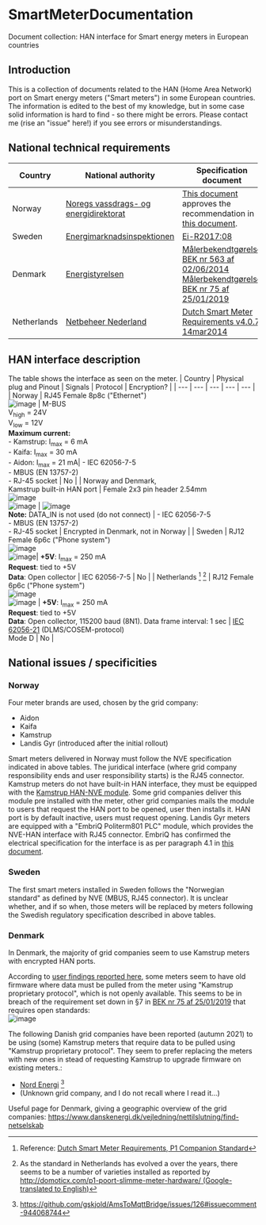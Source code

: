 # SmartMeterDocumentation
Document collection: HAN interface for Smart energy meters in European countries

## Introduction
This is a collection of documents related to the HAN (Home Area Network) port on Smart energy meters ("Smart meters") in some European countries. The information is edited to the best of my knowledge, but in some case solid information is hard to find - so there might be errors. Please contact me (rise an "issue" here!) if you see errors or misunderstandings.

## National technical requirements
| Country | National authority | Specification document |
| --- | --- | --- |
| Norway | [Noregs vassdrags- og energidirektorat](http://www.nve.no)| [This document](https://github.com/ArnieO/SmartMeterDocumentation/blob/main/Norway/NVE%20201603186-1-informasjon-til-kundene-via-han-grensesnittet-i-ams-m%C3%A5leren-obis-koder-1772408_1124902_0.pdf) approves the recommendation in [this document](https://github.com/ArnieO/SmartMeterDocumentation/blob/main/Norway/NEK%20AMS%20HAN.pdf).|
| Sweden | [Energimarknadsinspektionen](https://www.ei.se) | [Ei-R2017:08](https://github.com/ArnieO/SmartMeterDocumentation/blob/main/Sweden/Funktionskrav-p%C3%A5-elm%C3%A4tare-F%C3%B6rfattningsf%C3%B6rslag-Ei-R2017-08.pdf) |
| Denmark | [Energistyrelsen](https://ens.dk) | [Målerbekendtgørelse BEK nr 563 af 02/06/2014](https://github.com/ArnieO/SmartMeterDocumentation/blob/main/Denmark/B20140056305.pdf)<br/>[Målerbekendtgørelse BEK nr 75 af 25/01/2019](https://github.com/ArnieO/SmartMeterDocumentation/blob/main/Denmark/B20190007505.pdf)|
| Netherlands | [Netbeheer Nederland](https://www.netbeheernederland.nl) | [Dutch Smart Meter Requirements v4.0.7 14mar2014](https://github.com/ArnieO/SmartMeterDocumentation/blob/main/Netherlands/DutchSmartMeterRequirements_v4.0.7_14mar2014.pdf) |

## HAN interface description
The table shows the interface as seen on the meter.
| Country | Physical plug and Pinout | Signals | Protocol | Encryption? |
| --- | --- | --- | --- | --- |
| Norway | RJ45 Female 8p8c ("Ethernet") <br/> ![image](https://user-images.githubusercontent.com/10295178/135722554-d181142c-c82c-4ec2-a710-183ffa9b96b4.png) | M-BUS <br/> V<sub>high</sub> = 24V <br/> V<sub>low</sub> = 12V <br/> **Maximum current:** <br/> - Kamstrup: I<sub>max</sub> = 6 mA <br/> - Kaifa: I<sub>max</sub> = 30 mA  <br/> - Aidon: I<sub>max</sub> = 21 mA| - IEC 62056-7-5 <br/>- MBUS (EN 13757-2) <br/>- RJ-45 socket | No |
| Norway and Denmark,<br/>Kamstrup built-in HAN port | Female 2x3 pin header 2.54mm <br/> ![image](https://user-images.githubusercontent.com/10295178/135723960-ffad1276-5f5a-4dde-bade-e9effa551767.png) <br/> ![image](https://user-images.githubusercontent.com/10295178/135723985-b57b74e0-28cf-48a3-9de6-e9b19e23fb11.png) | ![image](https://user-images.githubusercontent.com/10295178/135724009-9f7fe890-b8cd-4b7b-b9fa-c5ca978f570c.png) <br/> **Note:** DATA_IN is not used (do not connect) | - IEC 62056-7-5 <br/>- MBUS (EN 13757-2) <br/>- RJ-45 socket  | Encrypted in Denmark, not in Norway |
| Sweden | RJ12 Female 6p6c ("Phone system") <br/>![image](https://user-images.githubusercontent.com/10295178/136756312-1575f6ed-3e92-4841-813a-dc6f81be9ce5.png) <br/> ![image](https://user-images.githubusercontent.com/10295178/135724732-d5ca9a0c-4257-40c5-87b1-72bb95a5deff.png)| **+5V**: I<sub>max</sub> = 250 mA <br/> **Request**: tied to +5V <br/> **Data**: Open collector | IEC 62056-7-5 | No |
| Netherlands [^1] [^2] | RJ12 Female 6p6c ("Phone system") <br/>![image](https://user-images.githubusercontent.com/10295178/136756312-1575f6ed-3e92-4841-813a-dc6f81be9ce5.png)  <br/> ![image](https://user-images.githubusercontent.com/10295178/135724732-d5ca9a0c-4257-40c5-87b1-72bb95a5deff.png) | **+5V**: I<sub>max</sub> = 250 mA <br/> **Request**: tied to +5V <br/> **Data**: Open collector, 115200 baud (8N1). Data frame interval: 1 sec | [IEC 62056-21](https://en.wikipedia.org/wiki/IEC_62056#IEC_62056-21) (DLMS/COSEM-protocol) <br/> Mode D | No |

[^1]: Reference: [Dutch Smart Meter Requirements, P1 Companion Standard](https://github.com/ArnieO/SmartMeterDocumentation/blob/main/Netherlands/DSMR_P1CompanionStandard_v5.0.2_26feb2016.pdf)
[^2]: As the standard in Netherlands has evolved a  over the years, there seems to be a number of varieties installed as reported by [http://domoticx.com/p1-poort-slimme-meter-hardware/ (Google-translated to English)](https://domoticx-com.translate.goog/p1-poort-slimme-meter-hardware/?_x_tr_sch=http&_x_tr_sl=auto&_x_tr_tl=en&_x_tr_hl=no&_x_tr_pto=nui)

## National issues / specificities
### Norway
Four meter brands are used, chosen by the grid company:
- Aidon
- Kaifa
- Kamstrup
- Landis Gyr (introduced after the initial rollout)

Smart meters delivered in Norway must follow the NVE specification indicated in above tables.
The juridical interface (where grid company responsibility ends and user responsibility starts) is the RJ45 connector.
Kamstrup meters do not have built-in HAN interface, they must be equipped with the [Kamstrup HAN-NVE module](https://github.com/ArnieO/SmartMeterDocumentation/raw/main/Norway/Kamstrup/Kamstrup%20HAN-NVE%20Module%20data%20sheet.pdf). Some grid companies deliver this module pre installed with the meter, other grid companies mails the module to users that request the HAN port to be opened, user then installs it. 
HAN port is by default inactive, users must request opening.
Landis Gyr meters are equipped with a "EmbriQ Politerm801 PLC" module, which provides the NVE-HAN interface with RJ45 connector. EmbriQ has confirmed the electrical specification for the interface is as per paragraph 4.1 in [this document](https://github.com/ArnieO/SmartMeterDocumentation/blob/main/Norway/Landis%20Gyr/OP030a%20Montasjeinstruks%20og%20brukerveiledning.pdf).

### Sweden
The first smart meters installed in Sweden follows the "Norwegian standard" as defined by NVE (MBUS, RJ45 connector). It is unclear whether, and if so when, those meters will be replaced by meters following the Swedish regulatory specification described in above tables.

### Denmark
In Denmark, the majority of grid companies seem to use Kamstrup meters with encrypted HAN ports.

According to [user findings reported here](https://www.ihc-user.dk/forum/forums/topic/7467-kamstrup-elm%C3%A5lere/?do=findComment&comment=58737), some meters seem to have old firmware where data must be pulled from the meter using "Kamstrup proprietary protocol", which is not openly available. This seems to be in breach of the requirement set down in §7 in [BEK nr 75 af 25/01/2019](https://github.com/ArnieO/SmartMeterDocumentation/blob/main/Denmark/B20190007505.pdf) that requires open standards: <br/> 
![image](https://user-images.githubusercontent.com/10295178/137465380-2e3394b5-ebd8-44ce-a304-a350b0c3ff52.png)

The following Danish grid companies have been reported (autumn 2021) to be using (some) Kamstrup meters that require data to be pulled using "Kamstrup proprietary protocol". They seem to prefer replacing the meters with new ones in stead of requesting Kamstrup to upgrade firmware on existing meters.:
- [Nord Energi](https://nordenerginet.dk/) [^3]
- (Unknown grid company, and I do not recall where I read it...)
[^3]: https://github.com/gskjold/AmsToMqttBridge/issues/126#issuecomment-944068744

Useful page for Denmark, giving a geographic overview of the grid companies: https://www.danskenergi.dk/vejledning/nettilslutning/find-netselskab

